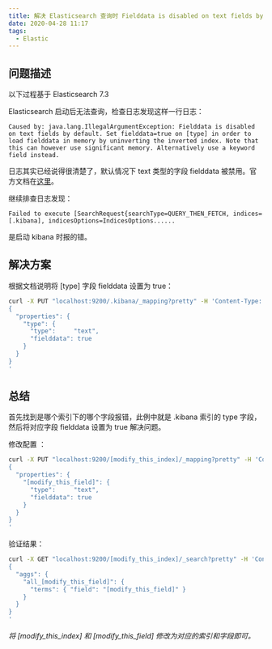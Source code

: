 ```yaml
---
title: 解决 Elasticsearch 查询时 Fielddata is disabled on text fields by default 错误
date: 2020-04-28 11:17
tags: 
  - Elastic
---
```

## 问题描述

以下过程基于 Elasticsearch 7.3

Elasticsearch 启动后无法查询，检查日志发现这样一行日志：

```
Caused by: java.lang.IllegalArgumentException: Fielddata is disabled on text fields by default. Set fielddata=true on [type] in order to load fielddata in memory by uninverting the inverted index. Note that this can however use significant memory. Alternatively use a keyword field instead.
```

日志其实已经说得很清楚了，默认情况下 text 类型的字段 fielddata 被禁用。官方文档在[这里](https://www.elastic.co/guide/en/elasticsearch/reference/current/fielddata.html#fielddata-disabled-text-fields)。


继续排查日志发现：

```
Failed to execute [SearchRequest{searchType=QUERY_THEN_FETCH, indices=[.kibana], indicesOptions=IndicesOptions......
```

是启动 kibana 时报的错。


## 解决方案

根据文档说明将 [type] 字段 fielddata 设置为 true：

```bash
curl -X PUT "localhost:9200/.kibana/_mapping?pretty" -H 'Content-Type: application/json' -d'
{
  "properties": {
    "type": {
      "type":     "text",
      "fielddata": true
    }
  }
}
'
```

## 总结

首先找到是哪个索引下的哪个字段报错，此例中就是 .kibana 索引的 type 字段，然后将对应字段 fielddata 设置为 true 解决问题。

修改配置 ：

```bash
curl -X PUT "localhost:9200/[modify_this_index]/_mapping?pretty" -H 'Content-Type: application/json' -d'
{
  "properties": {
    "[modify_this_field]": {
      "type":     "text",
      "fielddata": true
    }
  }
}
'
```

验证结果：

```bash
curl -X GET "localhost:9200/[modify_this_index]/_search?pretty" -H 'Content-Type: application/json' -d'
{
  "aggs": {
    "all_[modify_this_field]": {
      "terms": { "field": "[modify_this_field]" }
    }
  }
}
'
```

*将 [modify_this_index] 和 [modify_this_field] 修改为对应的索引和字段即可。*
